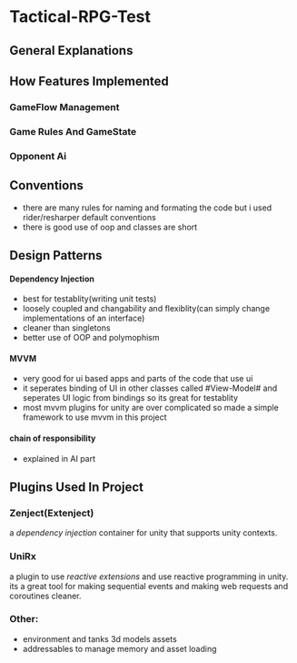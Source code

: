 # Tactical-RPG-Test

## General Explanations

## How Features Implemented

### GameFlow Management

### Game Rules And GameState

### Opponent Ai



## Conventions
- there are many rules for naming and formating the code but i used rider/resharper default conventions
- there is good use of oop and classes are short

## Design Patterns 
#### Dependency Injection
- best for testablity(writing unit tests)
- loosely coupled and changability and flexiblity(can simply change implementations of an interface)
- cleaner than singletons
- better use of OOP and polymophism


#### MVVM
- very good for ui based apps and parts of the code that use ui
- it seperates binding of UI in other classes called #View-Model# and seperates UI logic from bindings so its great for testablity
- most mvvm plugins for unity are over complicated so made a simple framework  to use mvvm in this project

#### chain of responsibility
- explained in AI part




## Plugins Used In Project

### Zenject(Extenject)
a *dependency injection* container for unity that supports unity contexts. 

### UniRx
a plugin to use *reactive extensions* and use reactive programming in unity. 
its a great tool for making sequential events and making web requests and coroutines cleaner.

### Other:
- environment and tanks 3d models assets
- addressables to manage memory and asset loading
